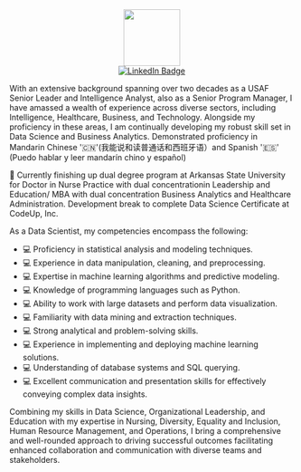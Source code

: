 <div id="header" align="center">
  <img src="https://media1.giphy.com/media/3kPDmoWdBpQPNhCnUG/200.webp?cid=ecf05e47dyw5aujrk459ggcauyw5krfq3ddt9p7ykld28crb&ep=v1_gifs_related&rid=200.webp&ct=s" width="100"/>
</div>
<div id="header" align="center">
  <a href="https://www.linkedin.com/in/annie-carter-941975a5/">
    <img src="https://img.shields.io/badge/LinkedIn-blue?style=for-the-badge&logo=linkedin&logoColor=white" alt="LinkedIn Badge"/>
  </a>
</div>
<img src="https://komarev.com/ghpvc/?username=https://github.com/annie-carter&style=flat-square&color=blue" alt=""/>






With an extensive background spanning over two decades as a USAF Senior Leader and Intelligence Analyst, also as a Senior Program Manager, I have amassed a wealth of experience across diverse sectors, including Intelligence, Healthcare, Business, and Technology. Alongside my proficiency in these areas, I am continually developing my robust skill set in Data Science and Business Analytics. Demonstrated proficiency in Mandarin Chinese '🇨🇳'(我能说和读普通话和西班牙语）and Spanish '🇪🇸' (Puedo hablar y leer mandarín chino y español)

:book: Currently finishing up dual degree program at Arkansas State University for Doctor in Nurse Practice with dual concentrationin Leadership and Education/ MBA with dual concentration Business Analytics and Healthcare Administration. Development break to complete Data Science Certificate at CodeUp, Inc.

As a Data Scientist, my competencies encompass the following:

* 💻 Proficiency in statistical analysis and modeling techniques.
* 💻 Experience in data manipulation, cleaning, and preprocessing.
* 💻 Expertise in machine learning algorithms and predictive modeling.
* 💻 Knowledge of programming languages such as Python.
* 💻 Ability to work with large datasets and perform data visualization.
* 💻 Familiarity with data mining and extraction techniques.
* 💻 Strong analytical and problem-solving skills.
* 💻 Experience in implementing and deploying machine learning solutions.
* 💻 Understanding of database systems and SQL querying.
* 💻 Excellent communication and presentation skills for effectively conveying complex data insights.


Combining my skills in Data Science, Organizational Leadership, and Education with my expertise in Nursing, Diversity, Equality and Inclusion, Human Resource Management, and Operations, I bring a comprehensive and well-rounded approach to driving successful outcomes facilitating enhanced collaboration and communication with diverse teams and stakeholders.
